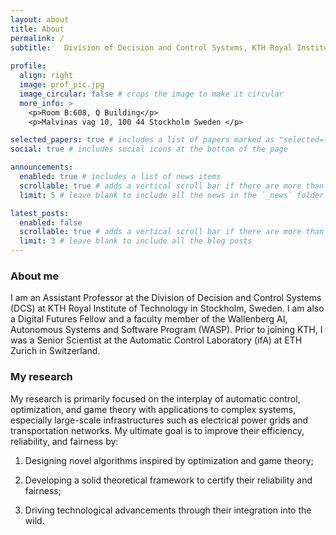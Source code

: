 ```yaml
---
layout: about
title: About
permalink: /
subtitle:   Division of Decision and Control Systems, KTH Royal Institute of Technolohgy  <p> giubel (at) kth (dot) se  
 
profile:
  align: right
  image: prof_pic.jpg
  image_circular: false # crops the image to make it circular
  more_info: >
    <p>Room B:608, Q Building</p>
    <p>Malvinas vag 10, 100 44 Stockholm Sweden </p>

selected_papers: true # includes a list of papers marked as "selected={true}"
social: true # includes social icons at the bottom of the page

announcements:
  enabled: true # includes a list of news items
  scrollable: true # adds a vertical scroll bar if there are more than 3 news items
  limit: 5 # leave blank to include all the news in the `_news` folder

latest_posts:
  enabled: false
  scrollable: true # adds a vertical scroll bar if there are more than 3 new posts items
  limit: 3 # leave blank to include all the blog posts
---
```


### About me

I am an Assistant Professor at the Division of Decision and Control Systems (DCS) at KTH Royal Institute of Technology in Stockholm, Sweden. I am also a Digital Futures Fellow and a faculty member of the Wallenberg AI, Autonomous Systems and Software Program (WASP). Prior to joining KTH, I was a Senior Scientist at the Automatic Control Laboratory (ifA) at ETH Zurich in Switzerland. 

### My research

My research is primarily focused on the interplay of automatic control, optimization, and game theory with applications to complex systems, especially large-scale infrastructures such as electrical power grids and transportation networks.
My ultimate goal is to improve their efficiency, reliability, and fairness by:

1. Designing novel algorithms inspired by optimization and game theory;

2. Developing a solid theoretical framework to certify their reliability and fairness;

3. Driving technological advancements through their integration into the wild.


